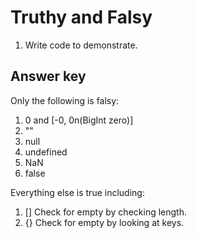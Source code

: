 # Truthy and Falsy

1.  Write code to demonstrate.

## Answer key

Only the following is falsy:

1.  0 and [-0, 0n(BigInt zero)]
2.  ""
3.  null
4.  undefined
5.  NaN
6.  false

Everything else is true including:

1.  [] Check for empty by checking length.
2.  {} Check for empty by looking at keys.
